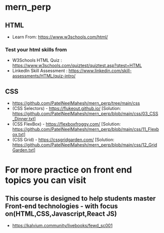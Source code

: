 # mern_perp

## HTML

- Learn From: https://www.w3schools.com/html/

### Test your html skills from

- W3Schools HTML Quiz : https://www.w3schools.com/quiztest/quiztest.asp?qtest=HTML
- LinkedIn Skill Assessment : https://www.linkedin.com/skill-assessments/HTML/quiz-intro/

## CSS

- https://github.com/PatelNeelMahesh/mern_perp/tree/main/css
- (CSS Selectors) - https://flukeout.github.io/ [Solution: https://github.com/PatelNeelMahesh/mern_perp/blob/main/css/03_CSS_Dinner.txt]
- (CSS FlexBox) - https://flexboxfroggy.com/ [Solution: https://github.com/PatelNeelMahesh/mern_perp/blob/main/css/11_Flexbox.txt]
- (CSS Grid) - https://cssgridgarden.com/ [Solution: https://github.com/PatelNeelMahesh/mern_perp/blob/main/css/12_GridGarden.txt]

# For more practice on front end topics you can visit

## This course is designed to help students master Front-end technologies - with focus on(HTML,CSS,Javascript,React JS)

- https://kalvium.community/livebooks/fewd_sc001
